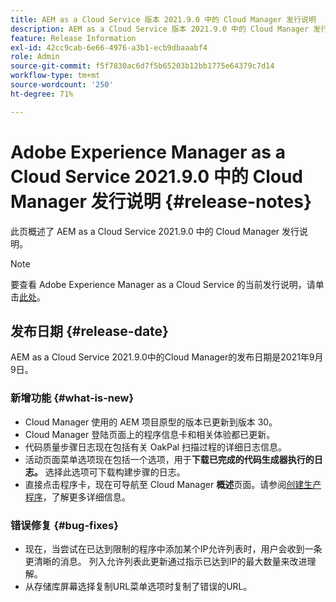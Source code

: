 ```yaml
---
title: AEM as a Cloud Service 版本 2021.9.0 中的 Cloud Manager 发行说明
description: AEM as a Cloud Service 版本 2021.9.0 中的 Cloud Manager 发行说明
feature: Release Information
exl-id: 42cc9cab-6e66-4976-a3b1-ecb9dbaaabf4
role: Admin
source-git-commit: f5f7830ac6d7f5b65203b12bb1775e64379c7d14
workflow-type: tm+mt
source-wordcount: '250'
ht-degree: 71%

---
```


# Adobe Experience Manager as a Cloud Service 2021.9.0 中的 Cloud Manager 发行说明 {#release-notes}

此页概述了 AEM as a Cloud Service 2021.9.0 中的 Cloud Manager 发行说明。

>[!NOTE]
>要查看 Adobe Experience Manager as a Cloud Service 的当前发行说明，请单击[此处](https://experienceleague.adobe.com/zh-hans/docs/experience-manager-cloud-service/content/release-notes/release-notes/release-notes-current)。

## 发布日期 {#release-date}

AEM as a Cloud Service 2021.9.0中的Cloud Manager的发布日期是2021年9月9日。

### 新增功能 {#what-is-new}

* Cloud Manager 使用的 AEM 项目原型的版本已更新到版本 30。
* Cloud Manager 登陆页面上的程序信息卡和相关体验都已更新。
* 代码质量步骤日志现在包括有关 OakPal 扫描过程的详细日志信息。
* 活动页面菜单选项现在包括一个选项，用于&#x200B;**下载已完成的代码生成器执行的日志。** 选择此选项可下载构建步骤的日志。
* 直接点击程序卡，现在可导航至 Cloud Manager **概述**&#x200B;页面。请参阅[创建生产程序](https://experienceleague.adobe.com/en/docs/experience-manager-cloud-service/content/implementing/using-cloud-manager/programs/creating-production-programs)，了解更多详细信息。

### 错误修复 {#bug-fixes}

* 现在，当尝试在已达到限制的程序中添加某个IP允许列表时，用户会收到一条更清晰的消息。 列入允许列表此更新通过指示已达到IP的最大数量来改进理解。
* 从存储库屏幕选择复制URL菜单选项时复制了错误的URL。


